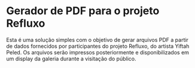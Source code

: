 # Gerador de PDF para o projeto Refluxo

Esta é uma solução simples com o objetivo de gerar arquivos PDF a partir de dados fornecidos por participantes do projeto Refluxo, do artista Yiftah Peled. Os arquivos serão impressos posteriormente e disponibilizados em um display da galeria durante a visitação do público.
